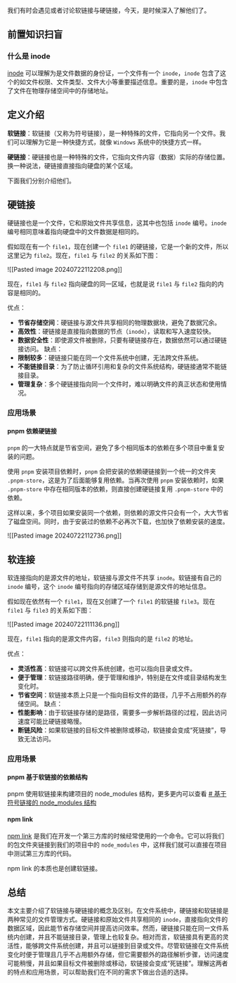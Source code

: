 我们有时会遇见或者讨论软链接与硬链接，今天，是时候深入了解他们了。

## 前置知识扫盲

### 什么是 inode

[inode](https://www.ruanyifeng.com/blog/2011/12/inode.html) 可以理解为是文件数据的身份证，一个文件有一个 `inode`，`inode` 包含了这个的如文件权限、文件类型、文件大小等重要描述信息。重要的是，`inode` 中包含了文件在物理存储空间中的存储地址。

## 定义介绍

**软链接**：软链接（又称为符号链接），是一种特殊的文件，它指向另一个文件。我们可以理解为它是一种快捷方式，就像 `Windows` 系统中的快捷方式一样。

**硬链接**：硬链接也是一种特殊的文件，它指向文件内容（数据）实际的存储位置。换一种说法，硬链接直接指向硬盘的某个区域。

下面我们分别介绍他们。

## 硬链接

硬链接也是一个文件，它和原始文件共享信息，这其中也包括 `inode` 编号。`inode` 编号相同意味着指向硬盘中的文件数据是相同的。

假如现在有一个 `file1`，现在创建一个 `file1` 的硬链接，它是一个新的文件，所以这里记为 `file2`。现在，`file1` 与 `file2` 的关系如下图：

![[Pasted image 20240722112208.png]]

现在，`file1` 与 `file2` 指向硬盘的同一区域，也就是说 `file1` 与 `file2` 指向的内容是相同的。

优点：
- **节省存储空间**：硬链接与源文件共享相同的物理数据块，避免了数据冗余。
- **高效性**：硬链接是直接指向数据的节点（`inode`），读取和写入速度较快。
- **数据安全性**：即使源文件被删除，只要有硬链接存在，数据依然可以通过硬链接访问。
缺点：
- **限制较多**：硬链接只能在同一个文件系统中创建，无法跨文件系统。
- **不能链接目录**：为了防止循环引用和复杂的文件系统结构，硬链接通常不能链接目录。
- **管理复杂**：多个硬链接指向同一个文件时，难以明确文件的真正状态和使用情况。

### 应用场景

#### pnpm 依赖硬链接

`pnpm` 的一大特点就是节省空间，避免了多个相同版本的依赖在多个项目中重复安装的问题。

使用 `pnpm` 安装项目依赖时，`pnpm` 会把安装的依赖硬链接到一个统一的文件夹 ` .pnpm-store`，这是为了后面能够复用依赖。当再次使用 `pnpm` 安装依赖时，如果 `.pnpm-store` 中存在相同版本的依赖，则直接创建硬链接复用 `.pnpm-store` 中的依赖。

这样以来，多个项目如果安装同一个依赖，则依赖的源文件只会有一个，大大节省了磁盘空间。同时，由于安装过的依赖不必再次下载，也加快了依赖安装的速度。

![[Pasted image 20240722112736.png]]



## 软连接

软连接指向的是源文件的地址，软链接与源文件不共享 `inode`。软链接有自己的 `inode` 编号，这个 `inode` 编号指向的存储区域存储到是源文件的地址信息。

假如现在依然有一个 `file1`，现在又创建了一个 `file1` 的软链接 `file3`。现在 `file1` 与 `file3` 的关系如下图：

![[Pasted image 20240722111136.png]]

现在，`file1` 指向的是源文件内容，`file3` 则指向的是 `file2` 的地址。

优点：
- **灵活性高**：软链接可以跨文件系统创建，也可以指向目录或文件。
- **便于管理**：软链接路径明确，便于管理和维护，特别是在文件或目录结构发生变化时。
- **节省空间**：软链接本质上只是一个指向目标文件的路径，几乎不占用额外的存储空间。
缺点：
- **性能影响**：由于软链接存储的是路径，需要多一步解析路径的过程，因此访问速度可能比硬链接略慢。
- **断链风险**：如果软链接的目标文件被删除或移动，软链接会变成“死链接”，导致无法访问。

### 应用场景

#### pnpm 基于软链接的依赖结构

pnpm 使用软链接来构建项目的 node_modules 结构，更多更内可以查看 [# 基于符号链接的 node_modules 结构](https://pnpm.io/zh/symlinked-node-modules-structure)

#### npm link

[npm link](https://docs.npmjs.com/cli/v10/commands/npm-link) 是我们在开发一个第三方库的时候经常使用的一个命令。它可以将我们的包文件夹链接到我们的项目中的 `node_modules` 中，这样我们就可以直接在项目中测试第三方库的代码。

npm link 的本质也是创建软链接。
## 总结
本文主要介绍了软链接与硬链接的概念及区别。在文件系统中，硬链接和软链接是两种常见的文件管理方式。硬链接和原始文件共享相同的 `inode`，直接指向文件的数据区域，因此能节省存储空间并提高访问效率。然而，硬链接只能在同一文件系统内创建，并且不能链接目录，管理上也较复杂。相对而言，软链接具有更高的灵活性，能够跨文件系统创建，并且可以链接到目录或文件。尽管软链接在文件系统变化时便于管理且几乎不占用额外存储，但它需要额外的路径解析步骤，访问速度可能稍慢，并且如果目标文件被删除或移动，软链接会变成“死链接”。理解这两者的特点和应用场景，可以帮助我们在不同的需求下做出合适的选择。